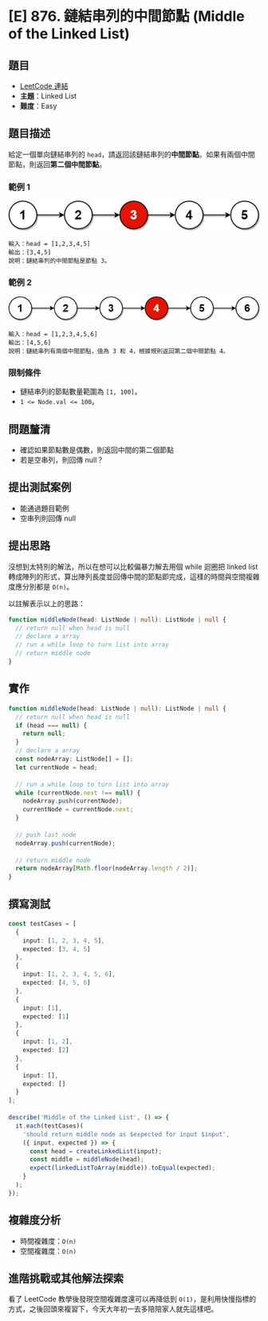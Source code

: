 # [E] 876. 鏈結串列的中間節點 (Middle of the Linked List)

## 題目

- [LeetCode 連結](https://leetcode.com/problems/middle-of-the-linked-list)
- **主題**：Linked List
- **難度**：Easy

## 題目描述

給定一個單向鏈結串列的 `head`，請返回該鏈結串列的**中間節點**。如果有兩個中間節點，則返回**第二個中間節點**。

### 範例 1

![876-1.jpg](./876-1.jpg)

```
輸入：head = [1,2,3,4,5]
輸出：[3,4,5]
說明：鏈結串列的中間節點是節點 3。
```

### 範例 2

![876-2.jpg](./876-2.jpg)

```
輸入：head = [1,2,3,4,5,6]
輸出：[4,5,6]
說明：鏈結串列有兩個中間節點，值為 3 和 4，根據規則返回第二個中間節點 4。
```

### 限制條件

- 鏈結串列的節點數量範圍為 `[1, 100]`。
- `1 <= Node.val <= 100`。

## 問題釐清

- 確認如果節點數是偶數，則返回中間的第二個節點
- 若是空串列，則回傳 null？

## 提出測試案例

- 能通過題目範例
- 空串列則回傳 null

## 提出思路

沒想到太特別的解法，所以在想可以比較偏暴力解去用個 while 迴圈把 linked list 轉成陣列的形式，算出陣列長度並回傳中間的節點即完成，這樣的時間與空間複雜度應分別都是 `O(n)`。

以註解表示以上的思路：

```ts
function middleNode(head: ListNode | null): ListNode | null {
  // return null when head is null
  // declare a array
  // run a while loop to turn list into array
  // return middle node
}
```

## 實作

```ts
function middleNode(head: ListNode | null): ListNode | null {
  // return null when head is null
  if (head === null) {
    return null;
  }
  // declare a array
  const nodeArray: ListNode[] = [];
  let currentNode = head;

  // run a while loop to turn list into array
  while (currentNode.next !== null) {
    nodeArray.push(currentNode);
    currentNode = currentNode.next;
  }

  // push last node
  nodeArray.push(currentNode);

  // return middle node
  return nodeArray[Math.floor(nodeArray.length / 2)];
}
```

## 撰寫測試

```ts
const testCases = [
  {
    input: [1, 2, 3, 4, 5],
    expected: [3, 4, 5]
  },
  {
    input: [1, 2, 3, 4, 5, 6],
    expected: [4, 5, 6]
  },
  {
    input: [1],
    expected: [1]
  },
  {
    input: [1, 2],
    expected: [2]
  },
  {
    input: [],
    expected: []
  }
];

describe('Middle of the Linked List', () => {
  it.each(testCases)(
    'should return middle node as $expected for input $input',
    ({ input, expected }) => {
      const head = createLinkedList(input);
      const middle = middleNode(head);
      expect(linkedListToArray(middle)).toEqual(expected);
    }
  );
});
```

## 複雜度分析

- 時間複雜度：`O(n)`
- 空間複雜度：`O(n)`

## 進階挑戰或其他解法探索

看了 LeetCode 教學後發現空間複雜度還可以再降低到 `O(1)`，是利用快慢指標的方式，之後回頭來複習下，今天大年初一去多陪陪家人就先這樣吧。
